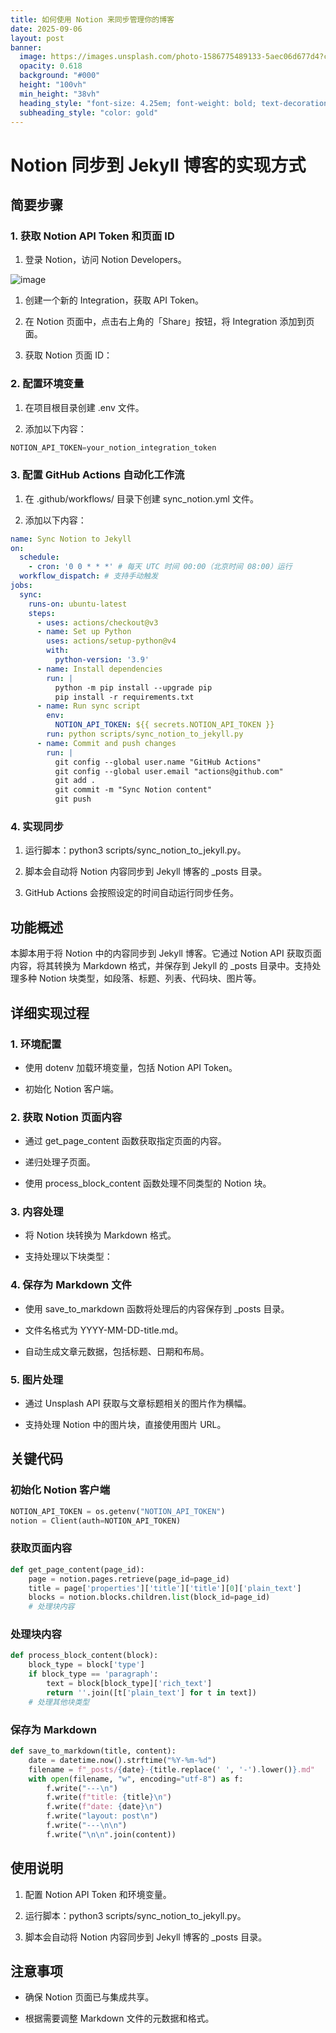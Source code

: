 ```yaml
---
title: 如何使用 Notion 来同步管理你的博客
date: 2025-09-06
layout: post
banner:
  image: https://images.unsplash.com/photo-1586775489133-5aec06d677d4?crop=entropy&cs=tinysrgb&fit=max&fm=jpg&ixid=M3w2OTIwMzJ8MHwxfHJhbmRvbXx8fHx8fHx8fDE3NTcxNzU3MjR8&ixlib=rb-4.1.0&q=80&w=1080
  opacity: 0.618
  background: "#000"
  height: "100vh"
  min_height: "38vh"
  heading_style: "font-size: 4.25em; font-weight: bold; text-decoration: underline"
  subheading_style: "color: gold"
---
```


# Notion 同步到 Jekyll 博客的实现方式

## 简要步骤

### 1. 获取 Notion API Token 和页面 ID

1. 登录 Notion，访问 Notion Developers。

![image](https://prod-files-secure.s3.us-west-2.amazonaws.com/a7a0cc5a-89b9-4cda-8686-1fba0ca52f40/d19c1afe-dea5-4312-9333-786b0ba83054/image.png?X-Amz-Algorithm=AWS4-HMAC-SHA256&X-Amz-Content-Sha256=UNSIGNED-PAYLOAD&X-Amz-Credential=ASIAZI2LB466RQ5MP3DO%2F20250906%2Fus-west-2%2Fs3%2Faws4_request&X-Amz-Date=20250906T162204Z&X-Amz-Expires=3600&X-Amz-Security-Token=IQoJb3JpZ2luX2VjECgaCXVzLXdlc3QtMiJIMEYCIQCyV8ZXTjaD9WWPBbp%2BppsfR5OGqPr9zTSKNw00YB6Q2AIhAJ9PvvdrCVXBMYluZKOR28XbNK2XlA%2B3ztyFRyfsDTpgKogECJD%2F%2F%2F%2F%2F%2F%2F%2F%2F%2FwEQABoMNjM3NDIzMTgzODA1Igzh5fh341Om2NnmmDAq3AMuZ6WK6%2BDq8aESqzHV2pZIcF36LjOp9yOWXP%2FTbk4jJhZdDXvpbvVVZ3t8Sn16GeFBkvJpDBRGqQePouL5O%2Bx%2FGn%2FW%2FaMTxR28mqhFs1r9zxinRv01A2U2ohJpYvsaZQLWe6rlSegUNhfzWPCUPDsqhQ3%2Fz2xVmscJYL9gXYRJ7zTvT226I8k91iXt2XFK%2FXo4GHuQILgMRWvbb1zvwPLXpWPxxObAynmxX%2BRX6GxcuiVD%2FidtY6ByjpVIB1HM4IonHw6SZFKdwmsQR5FgcOLbl%2FQYOYLJveJqGV7cWbDf%2Fj4NBpSkRcUntar80QNIxH2ywEZHNnIKyG2mxk8hmOWXbtTvllNR%2FUmbJYy5%2BfO%2BT1TyLTmF2ZH1aPDcfUN8XVACLSs%2BS0PaILpiAn0qhabPJdCk6rio5bJXJ2B%2FWTuSO4LkaONeUjGa2YKbOiGw%2FQkXIdzuy%2BRUX7wGonDV21%2B54NJCT2SRBM1YJrb9N%2BscPD12nN3%2BrKHgGQFju%2FE3z0zWraRcXhlOgOEk5PY4fYb%2Brn%2BJimGoqi1qrlZnl39YhE92DV%2BEm7mTZNI4O%2FCyRS%2FiYk0x3TGwWa5XXWIwlAw8EFeZHnc5MYF8CVM9dioEkSuVYVzJu4VAomASizC1o%2FHFBjqkAYoPTweh8%2Bj2ZeweQMVCimAZHLfG64RA%2Bt7lnFWbO1ptFRmQ%2FPzZU1ueOb%2B9Exq4zVvRM%2B0oviy91XYp3B6CtEXPkh5JL6xk4uuup8lyI1iJEsMBSzpHSEUVZT5ymD1DKzevDmTA6N2xhZ%2BKqa%2BHWAlKI3Jn6jOpzRWT%2FS0JOHOjUCQ%2FNLLYZB6wi2I1RIHFZek4ySQObpnFlMDinih%2F73wPWh0x&X-Amz-Signature=180df459071f479b9d9b7395ef987f35882ad1fb91abc37f64a150b3cbd36b86&X-Amz-SignedHeaders=host&x-amz-checksum-mode=ENABLED&x-id=GetObject)

1. 创建一个新的 Integration，获取 API Token。

1. 在 Notion 页面中，点击右上角的「Share」按钮，将 Integration 添加到页面。

1. 获取 Notion 页面 ID：


### 2. 配置环境变量

1. 在项目根目录创建 .env 文件。

1. 添加以下内容：

```javascript
NOTION_API_TOKEN=your_notion_integration_token
```

### 3. 配置 GitHub Actions 自动化工作流

1. 在 .github/workflows/ 目录下创建 sync_notion.yml 文件。

1. 添加以下内容：

```yaml
name: Sync Notion to Jekyll
on:
  schedule:
    - cron: '0 0 * * *' # 每天 UTC 时间 00:00（北京时间 08:00）运行
  workflow_dispatch: # 支持手动触发
jobs:
  sync:
    runs-on: ubuntu-latest
    steps:
      - uses: actions/checkout@v3
      - name: Set up Python
        uses: actions/setup-python@v4
        with:
          python-version: '3.9'
      - name: Install dependencies
        run: |
          python -m pip install --upgrade pip
          pip install -r requirements.txt
      - name: Run sync script
        env:
          NOTION_API_TOKEN: ${{ secrets.NOTION_API_TOKEN }}
        run: python scripts/sync_notion_to_jekyll.py
      - name: Commit and push changes
        run: |
          git config --global user.name "GitHub Actions"
          git config --global user.email "actions@github.com"
          git add .
          git commit -m "Sync Notion content"
          git push
```

### 4. 实现同步

1. 运行脚本：python3 scripts/sync_notion_to_jekyll.py。

1. 脚本会自动将 Notion 内容同步到 Jekyll 博客的 _posts 目录。

1. GitHub Actions 会按照设定的时间自动运行同步任务。

## 功能概述

本脚本用于将 Notion 中的内容同步到 Jekyll 博客。它通过 Notion API 获取页面内容，将其转换为 Markdown 格式，并保存到 Jekyll 的 _posts 目录中。支持处理多种 Notion 块类型，如段落、标题、列表、代码块、图片等。

## 详细实现过程

### 1. 环境配置

- 使用 dotenv 加载环境变量，包括 Notion API Token。

- 初始化 Notion 客户端。

### 2. 获取 Notion 页面内容

- 通过 get_page_content 函数获取指定页面的内容。

- 递归处理子页面。

- 使用 process_block_content 函数处理不同类型的 Notion 块。

### 3. 内容处理

- 将 Notion 块转换为 Markdown 格式。

- 支持处理以下块类型：


### 4. 保存为 Markdown 文件

- 使用 save_to_markdown 函数将处理后的内容保存到 _posts 目录。

- 文件名格式为 YYYY-MM-DD-title.md。

- 自动生成文章元数据，包括标题、日期和布局。

### 5. 图片处理

- 通过 Unsplash API 获取与文章标题相关的图片作为横幅。

- 支持处理 Notion 中的图片块，直接使用图片 URL。

## 关键代码

### 初始化 Notion 客户端

```python
NOTION_API_TOKEN = os.getenv("NOTION_API_TOKEN")
notion = Client(auth=NOTION_API_TOKEN)
```

### 获取页面内容

```python
def get_page_content(page_id):
    page = notion.pages.retrieve(page_id=page_id)
    title = page['properties']['title']['title'][0]['plain_text']
    blocks = notion.blocks.children.list(block_id=page_id)
    # 处理块内容
```

### 处理块内容

```python
def process_block_content(block):
    block_type = block['type']
    if block_type == 'paragraph':
        text = block[block_type]['rich_text']
        return ''.join([t['plain_text'] for t in text])
    # 处理其他块类型
```

### 保存为 Markdown

```python
def save_to_markdown(title, content):
    date = datetime.now().strftime("%Y-%m-%d")
    filename = f"_posts/{date}-{title.replace(' ', '-').lower()}.md"
    with open(filename, "w", encoding="utf-8") as f:
        f.write("---\n")
        f.write(f"title: {title}\n")
        f.write(f"date: {date}\n")
        f.write("layout: post\n")
        f.write("---\n\n")
        f.write("\n\n".join(content))
```

## 使用说明

1. 配置 Notion API Token 和环境变量。

1. 运行脚本：python3 scripts/sync_notion_to_jekyll.py。

1. 脚本会自动将 Notion 内容同步到 Jekyll 博客的 _posts 目录。

## 注意事项

- 确保 Notion 页面已与集成共享。

- 根据需要调整 Markdown 文件的元数据和格式。